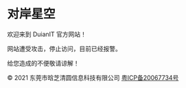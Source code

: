 # 对岸星空

欢迎来到 DuianIT 官方网站！

网站遭受攻击，停止访问，目前已经报警。

给您造成的不便敬请谅解！

&copy; 2021 东莞市晗芝清圆信息科技有限公司 <a href="https://beian.miit.gov.cn/">粤ICP备20067734号</a>

